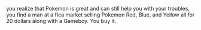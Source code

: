you realize that Pokemon is great and can still help you with your troubles, you find a man at a flea market selling Pokemon Red,
Blue, and Yellow all for 20 dollars along with a Gameboy. You buy it. 